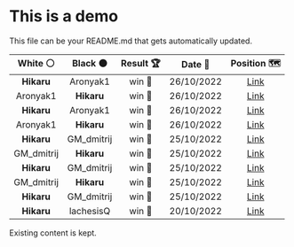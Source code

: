 # This is a demo

This file can be your README.md that gets automatically updated.

<!--START_SECTION:chessStats-->
<!-- Automatically generated with https://github.com/Balastrong/chess-stats-action -->

| White ⚪ | Black ⚫ | Result 🏆 | Date 📅 | Position 🗺️ |
|:---:|:---:|:---:|:---:|:---:|
| **Hikaru** | Aronyak1 | win 🥇 | 26/10/2022 | <a href="http://www.ee.unb.ca/cgi-bin/tervo/fen.pl?select=qr1k2r1/p1p1n1pp/4p1n1/2Np1pPB/Pp3P2/1P2P3/2PP3P/QRK1B1R1 b KQ -">Link</a> |
| Aronyak1 | **Hikaru** | win 🥇 | 26/10/2022 | <a href="http://www.ee.unb.ca/cgi-bin/tervo/fen.pl?select=1rk1rqb1/p1np2pp/1p6/2p1p3/2P1Pp2/1N3P2/PPP3PP/1RKNbQB1 w Qkq -">Link</a> |
| **Hikaru** | Aronyak1 | win 🥇 | 26/10/2022 | <a href="http://www.ee.unb.ca/cgi-bin/tervo/fen.pl?select=8/4P3/2K5/8/k4n2/8/8/8 b - -">Link</a> |
| Aronyak1 | **Hikaru** | win 🥇 | 26/10/2022 | <a href="http://www.ee.unb.ca/cgi-bin/tervo/fen.pl?select=kr3q2/r4p2/4p1p1/2PpP3/2n2P2/4R3/1KQNNR1P/8 w - -">Link</a> |
| **Hikaru** | GM_dmitrij | win 🥇 | 25/10/2022 | <a href="http://www.ee.unb.ca/cgi-bin/tervo/fen.pl?select=2R5/5kp1/pr4p1/6N1/1p2r3/7P/P2B2P1/6K1 b - -">Link</a> |
| GM_dmitrij | **Hikaru** | win 🥇 | 25/10/2022 | <a href="http://www.ee.unb.ca/cgi-bin/tervo/fen.pl?select=1r4k1/6p1/p3qb2/1p2p3/1P1pP2p/P1pP3P/2P1Q3/B5RK b q -">Link</a> |
| **Hikaru** | GM_dmitrij | win 🥇 | 25/10/2022 | <a href="http://www.ee.unb.ca/cgi-bin/tervo/fen.pl?select=2Q2r2/pQ1k4/Pp6/1P2p3/3q2p1/8/5PP1/1KR5 b - -">Link</a> |
| GM_dmitrij | **Hikaru** | win 🥇 | 25/10/2022 | <a href="http://www.ee.unb.ca/cgi-bin/tervo/fen.pl?select=4r1k1/pp5p/2p5/3b1B2/3P2P1/5q2/P6P/RQ2K3 w - -">Link</a> |
| **Hikaru** | GM_dmitrij | win 🥇 | 25/10/2022 | <a href="http://www.ee.unb.ca/cgi-bin/tervo/fen.pl?select=6r1/pQ1k3p/3p2b1/5p2/3b4/1P4P1/P2N4/2n1KR2 b - -">Link</a> |
| **Hikaru** | lachesisQ | win 🥇 | 20/10/2022 | <a href="http://www.ee.unb.ca/cgi-bin/tervo/fen.pl?select=8/5k1p/2R1p1p1/8/1b6/1q3Q2/1P4PP/7K b - -">Link</a> |

<!--END_SECTION:chessStats-->

Existing content is kept.
